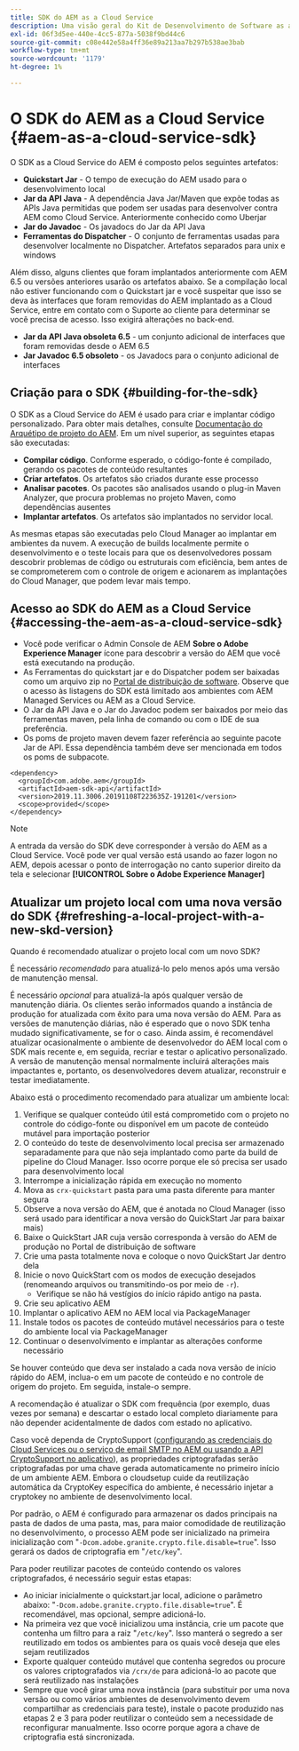 ```yaml
---
title: SDK do AEM as a Cloud Service
description: Uma visão geral do Kit de Desenvolvimento de Software as a Cloud Service AEM
exl-id: 06f3d5ee-440e-4cc5-877a-5038f9bd44c6
source-git-commit: c08e442e58a4ff36e89a213aa7b297b538ae3bab
workflow-type: tm+mt
source-wordcount: '1179'
ht-degree: 1%

---
```


# O SDK do AEM as a Cloud Service {#aem-as-a-cloud-service-sdk}

O SDK as a Cloud Service do AEM é composto pelos seguintes artefatos:

* **Quickstart Jar** - O tempo de execução do AEM usado para o desenvolvimento local
* **Jar da API Java** - A dependência Java Jar/Maven que expõe todas as APIs Java permitidas que podem ser usadas para desenvolver contra AEM como Cloud Service. Anteriormente conhecido como Uberjar
* **Jar do Javadoc** - Os javadocs do Jar da API Java
* **Ferramentas do Dispatcher** - O conjunto de ferramentas usadas para desenvolver localmente no Dispatcher. Artefatos separados para unix e windows

Além disso, alguns clientes que foram implantados anteriormente com AEM 6.5 ou versões anteriores usarão os artefatos abaixo. Se a compilação local não estiver funcionando com o Quickstart jar e você suspeitar que isso se deva às interfaces que foram removidas do AEM implantado as a Cloud Service, entre em contato com o Suporte ao cliente para determinar se você precisa de acesso. Isso exigirá alterações no back-end.

* **Jar da API Java obsoleta 6.5** - um conjunto adicional de interfaces que foram removidas desde o AEM 6.5
* **Jar Javadoc 6.5 obsoleto** - os Javadocs para o conjunto adicional de interfaces

## Criação para o SDK {#building-for-the-sdk}

O SDK as a Cloud Service do AEM é usado para criar e implantar código personalizado. Para obter mais detalhes, consulte [Documentação do Arquétipo de projeto do AEM](https://experienceleague.adobe.com/docs/experience-manager-core-components/using/developing/archetype/using.html?lang=en). Em um nível superior, as seguintes etapas são executadas:

* **Compilar código**. Conforme esperado, o código-fonte é compilado, gerando os pacotes de conteúdo resultantes
* **Criar artefatos**. Os artefatos são criados durante esse processo
* **Analisar pacotes**. Os pacotes são analisados usando o plug-in Maven Analyzer, que procura problemas no projeto Maven, como dependências ausentes
* **Implantar artefatos**. Os artefatos são implantados no servidor local.

As mesmas etapas são executadas pelo Cloud Manager ao implantar em ambientes da nuvem. A execução de builds localmente permite o desenvolvimento e o teste locais para que os desenvolvedores possam descobrir problemas de código ou estruturais com eficiência, bem antes de se comprometerem com o controle de origem e acionarem as implantações do Cloud Manager, que podem levar mais tempo.

## Acesso ao SDK do AEM as a Cloud Service {#accessing-the-aem-as-a-cloud-service-sdk}

* Você pode verificar o Admin Console de AEM **Sobre o Adobe Experience Manager** ícone para descobrir a versão do AEM que você está executando na produção.
* As Ferramentas do quickstart jar e do Dispatcher podem ser baixadas como um arquivo zip no [Portal de distribuição de software](https://experience.adobe.com/#/downloads/content/software-distribution/en/aemcloud.html). Observe que o acesso às listagens do SDK está limitado aos ambientes com AEM Managed Services ou AEM as a Cloud Service.
* O Jar da API Java e o Jar do Javadoc podem ser baixados por meio das ferramentas maven, pela linha de comando ou com o IDE de sua preferência.
* Os poms de projeto maven devem fazer referência ao seguinte pacote Jar de API. Essa dependência também deve ser mencionada em todos os poms de subpacote.

```
<dependency>
  <groupId>com.adobe.aem</groupId>
  <artifactId>aem-sdk-api</artifactId>
  <version>2019.11.3006.20191108T223635Z-191201</version>
  <scope>provided</scope>
</dependency>
```

>[!NOTE]
>
>A entrada da versão do SDK deve corresponder à versão do AEM as a Cloud Service. Você pode ver qual versão está usando ao fazer logon no AEM, depois acessar o ponto de interrogação no canto superior direito da tela e selecionar **[!UICONTROL Sobre o Adobe Experience Manager]**


## Atualizar um projeto local com uma nova versão do SDK {#refreshing-a-local-project-with-a-new-skd-version}

Quando é recomendado atualizar o projeto local com um novo SDK?

É necessário *recomendado* para atualizá-lo pelo menos após uma versão de manutenção mensal.

É necessário *opcional* para atualizá-la após qualquer versão de manutenção diária. Os clientes serão informados quando a instância de produção for atualizada com êxito para uma nova versão do AEM. Para as versões de manutenção diárias, não é esperado que o novo SDK tenha mudado significativamente, se for o caso. Ainda assim, é recomendável atualizar ocasionalmente o ambiente de desenvolvedor do AEM local com o SDK mais recente e, em seguida, recriar e testar o aplicativo personalizado. A versão de manutenção mensal normalmente incluirá alterações mais impactantes e, portanto, os desenvolvedores devem atualizar, reconstruir e testar imediatamente.

Abaixo está o procedimento recomendado para atualizar um ambiente local:

1. Verifique se qualquer conteúdo útil está comprometido com o projeto no controle do código-fonte ou disponível em um pacote de conteúdo mutável para importação posterior
1. O conteúdo do teste de desenvolvimento local precisa ser armazenado separadamente para que não seja implantado como parte da build de pipeline do Cloud Manager. Isso ocorre porque ele só precisa ser usado para desenvolvimento local
1. Interrompe a inicialização rápida em execução no momento
1. Mova as `crx-quickstart` pasta para uma pasta diferente para manter segura
1. Observe a nova versão do AEM, que é anotada no Cloud Manager (isso será usado para identificar a nova versão do QuickStart Jar para baixar mais)
1. Baixe o QuickStart JAR cuja versão corresponda à versão do AEM de produção no Portal de distribuição de software
1. Crie uma pasta totalmente nova e coloque o novo QuickStart Jar dentro dela
1. Inicie o novo QuickStart com os modos de execução desejados (renomeando arquivos ou transmitindo-os por meio de `-r`).
   * Verifique se não há vestígios do início rápido antigo na pasta.
1. Crie seu aplicativo AEM
1. Implantar o aplicativo AEM no AEM local via PackageManager
1. Instale todos os pacotes de conteúdo mutável necessários para o teste do ambiente local via PackageManager
1. Continuar o desenvolvimento e implantar as alterações conforme necessário

Se houver conteúdo que deva ser instalado a cada nova versão de início rápido do AEM, inclua-o em um pacote de conteúdo e no controle de origem do projeto. Em seguida, instale-o sempre.

A recomendação é atualizar o SDK com frequência (por exemplo, duas vezes por semana) e descartar o estado local completo diariamente para não depender acidentalmente de dados com estado no aplicativo.

Caso você dependa de CryptoSupport ([configurando as credenciais do Cloud Services ou o serviço de email SMTP no AEM ou usando a API CryptoSupport no aplicativo](https://www.adobe.io/experience-manager/reference-materials/cloud-service/javadoc/com/adobe/granite/crypto/CryptoSupport.html)), as propriedades criptografadas serão criptografadas por uma chave gerada automaticamente no primeiro início de um ambiente AEM. Embora o cloudsetup cuide da reutilização automática da CryptoKey específica do ambiente, é necessário injetar a cryptokey no ambiente de desenvolvimento local.

Por padrão, o AEM é configurado para armazenar os dados principais na pasta de dados de uma pasta, mas, para maior comodidade de reutilização no desenvolvimento, o processo AEM pode ser inicializado na primeira inicialização com &quot;`-Dcom.adobe.granite.crypto.file.disable=true`&quot;. Isso gerará os dados de criptografia em &quot;`/etc/key`&quot;.

Para poder reutilizar pacotes de conteúdo contendo os valores criptografados, é necessário seguir estas etapas:

* Ao iniciar inicialmente o quickstart.jar local, adicione o parâmetro abaixo: &quot;`-Dcom.adobe.granite.crypto.file.disable=true`&quot;. É recomendável, mas opcional, sempre adicioná-lo.
* Na primeira vez que você inicializou uma instância, crie um pacote que contenha um filtro para a raiz &quot;`/etc/key`&quot;. Isso manterá o segredo a ser reutilizado em todos os ambientes para os quais você deseja que eles sejam reutilizados
* Exporte qualquer conteúdo mutável que contenha segredos ou procure os valores criptografados via `/crx/de` para adicioná-lo ao pacote que será reutilizado nas instalações
* Sempre que você girar uma nova instância (para substituir por uma nova versão ou como vários ambientes de desenvolvimento devem compartilhar as credenciais para teste), instale o pacote produzido nas etapas 2 e 3 para poder reutilizar o conteúdo sem a necessidade de reconfigurar manualmente. Isso ocorre porque agora a chave de criptografia está sincronizada.
